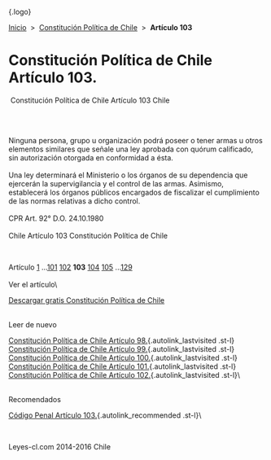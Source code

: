 <div class="wrapper">

[](/index.htm){.logo}
<div class="breadcrumbs">

[Inicio](/index.htm)  &gt;  [Constitución Política de
Chile](/constitucion_politica_de_chile.htm "Constitución Política de Chile")
 &gt;  **Artículo 103**

</div>

<div class="middle">

<div class="container">

Constitución Política de Chile\
Artículo 103.
===============================

<div id="goser">

</div>

﻿
Constitución Política de Chile Artículo 103 Chile

\
﻿
<div id="squareAds">

</div>

<div id="statya">

Ninguna persona, grupo u organización podrá poseer o tener armas u otros
elementos similares que señale una ley aprobada con quórum calificado,
sin autorización otorgada en conformidad a ésta.\
\
Una ley determinará el Ministerio o los órganos de su dependencia que
ejercerán la supervigilancia y el control de las armas. Asimismo,
establecerá los órganos públicos encargados de fiscalizar el
cumplimiento de las normas relativas a dicho control.\
\
CPR Art. 92° D.O. 24.10.1980\
\
Chile Artículo 103 Constitución Política de Chile

</div>

﻿
<div id="ads1">

</div>

<div class="breadstat">

Artículo
[1](/constitucion_politica_de_chile/1.htm) ...[101](/constitucion_politica_de_chile/101.htm) [102](/constitucion_politica_de_chile/102.htm) **103** [104](/constitucion_politica_de_chile/104.htm) [105](/constitucion_politica_de_chile/105.htm) ...[129](/constitucion_politica_de_chile/129.htm) \
\
Ver el artículo\

</div>

[Descargar gratis Constitución Política de
Chile](/constitucion_politica_de_chile/download.htm "Descargar gratis Constitución Política de Chile")
﻿
<div style="clear: left">

</div>

\
Leer de nuevo

[Constitución Política de Chile Artículo
98.](/constitucion_politica_de_chile/98.htm){.autolink_lastvisited
.st-l} [Constitución Política de Chile Artículo
99.](/constitucion_politica_de_chile/99.htm){.autolink_lastvisited
.st-l} [Constitución Política de Chile Artículo
100.](/constitucion_politica_de_chile/100.htm){.autolink_lastvisited
.st-l} [Constitución Política de Chile Artículo
101.](/constitucion_politica_de_chile/101.htm){.autolink_lastvisited
.st-l} [Constitución Política de Chile Artículo
102.](/constitucion_politica_de_chile/102.htm){.autolink_lastvisited
.st-l}\
<div style="clear: left">

</div>

\
Recomendados

[Código Penal Artículo
103.](/codigo_penal/103.htm?utm_source=this&utm_medium=refs&utm_campaign=recommended){.autolink_recommended
.st-l}\

</div>

﻿
<div id="LeftAds">

</div>

</div>

Leyes-cl.com 2014-2016 Chile

</div>
